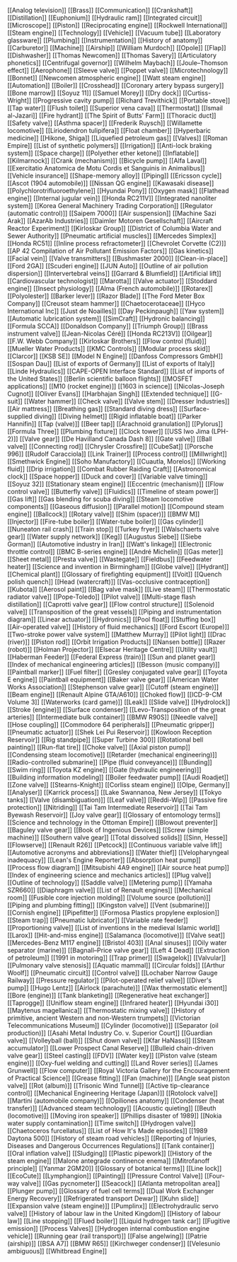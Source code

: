[[Analog television]]
[[Brass]]
[[Communication]]
[[Crankshaft]]
[[Distillation]]
[[Euphonium]]
[[Hydraulic ram]]
[[Integrated circuit]]
[[Microscope]]
[[Piston]]
[[Reciprocating engine]]
[[Rockwell International]]
[[Steam engine]]
[[Technology]]
[[Vehicle]]
[[Vacuum tube]]
[[Laboratory glassware]]
[[Plumbing]]
[[Instrumentation]]
[[History of anatomy]]
[[Carburetor]]
[[Machine]]
[[Airship]]
[[William Murdoch]]
[[Opole]]
[[Flap]]
[[Dishwasher]]
[[Thomas Newcomen]]
[[Thomas Savery]]
[[Articulatory phonetics]]
[[Centrifugal governor]]
[[Wilhelm Maybach]]
[[Joule–Thomson effect]]
[[Aerophone]]
[[Sleeve valve]]
[[Poppet valve]]
[[Microtechnology]]
[[Bonnet]]
[[Newcomen atmospheric engine]]
[[Watt steam engine]]
[[Automation]]
[[Boiler]]
[[Crosshead]]
[[Coronary artery bypass surgery]]
[[Bone marrow]]
[[Soyuz 11]]
[[Samuel Morey]]
[[Dry dock]]
[[Curtiss-Wright]]
[[Progressive cavity pump]]
[[Richard Trevithick]]
[[Portable stove]]
[[Tap water]]
[[Flush toilet]]
[[Superior vena cava]]
[[Thermostat]]
[[Ismail al-Jazari]]
[[Fire hydrant]]
[[The Spirit of Butts' Farm]]
[[Thoracic duct]]
[[Safety valve]]
[[Asthma spacer]]
[[Frederik Ruysch]]
[[Willamette locomotive]]
[[Liriodendron tulipifera]]
[[Float chamber]]
[[Hyperbaric medicine]]
[[Hikone, Shiga]]
[[Liquefied petroleum gas]]
[[Valves]]
[[Roman Empire]]
[[List of synthetic polymers]]
[[Irrigation]]
[[Anti-lock braking system]]
[[Space charge]]
[[Polyether ether ketone]]
[[Inflatable]]
[[Kilmarnock]]
[[Crank (mechanism)]]
[[Bicycle pump]]
[[Alfa Laval]]
[[Exercitatio Anatomica de Motu Cordis et Sanguinis in Animalibus]]
[[Vehicle insurance]]
[[Shape-memory alloy]]
[[Piping]]
[[Ericsson cycle]]
[[Ascot (1904 automobile)]]
[[Nissan QG engine]]
[[Kawasaki disease]]
[[Polychlorotrifluoroethylene]]
[[Hyundai Pony]]
[[Oxygen mask]]
[[Flathead engine]]
[[Internal jugular vein]]
[[Honda RC211V]]
[[Integrated nanoliter system]]
[[Korea General Machinery Trading Corporation]]
[[Regulator (automatic control)]]
[[Saipem 7000]]
[[Air suspension]]
[[Machine Sazi Arak]]
[[AzarAb Industries]]
[[Daimler Motoren Gesellschaft]]
[[Aircraft Reactor Experiment]]
[[Kirloskar Group]]
[[District of Columbia Water and Sewer Authority]]
[[Pneumatic artificial muscles]]
[[Mercedes Simplex]]
[[Honda RC51]]
[[Inline process refractometer]]
[[Chevrolet Corvette (C2)]]
[[AP 42 Compilation of Air Pollutant Emission Factors]]
[[Gas kinetics]]
[[Facial vein]]
[[Valve transmitters]]
[[Bushmaster 2000]]
[[Clean-in-place]]
[[Ford 2GA]]
[[Scuderi engine]]
[[JUN Auto]]
[[Outline of air pollution dispersion]]
[[Intervertebral veins]]
[[Garrard & Blumfield]]
[[Artificial lift]]
[[Cardiovascular technologist]]
[[Marotta]]
[[Valve actuator]]
[[Stoddard engine]]
[[Insect physiology]]
[[Alma (French automobile)]]
[[Rotarex]]
[[Polyolester]]
[[Barker lever]]
[[Razor Blade]]
[[The Ford Meter Box Company]]
[[Creusot steam hammer]]
[[Chaetocerotaceae]]
[[Hyco International Inc]]
[[Just de Noailles]]
[[Day Peckinpaugh]]
[[Yaw system]]
[[Automatic lubrication system]]
[[SimCraft]]
[[Hydronic balancing]]
[[Formula SCCA]]
[[Donaldson Company]]
[[Triumph Group]]
[[Brass instrument valve]]
[[Jean-Nicolas Céré]]
[[Honda RC213V]]
[[Oilgear]]
[[F.W. Webb Company]]
[[Kirloskar Brothers]]
[[Flow control (fluid)]]
[[Mueller Water Products]]
[[KMC Controls]]
[[Modular process skid]]
[[Clarcor]]
[[KSB SE]]
[[Model N Engine]]
[[Danfoss Compressors GmbH]]
[[Sospan Dau]]
[[List of exports of Germany]]
[[List of exports of Italy]]
[[Linde Hydraulics]]
[[CAPE-OPEN Interface Standard]]
[[List of imports of the United States]]
[[Berlin scientific balloon flights]]
[[MOSFET applications]]
[[M10 (rocket engine)]]
[[1603 in science]]
[[Nicolas-Joseph Cugnot]]
[[Oliver Evans]]
[[Harbhajan Singh]]
[[Extended technique]]
[[G-suit]]
[[Water hammer]]
[[Check valve]]
[[Valve stem]]
[[Dresser Industries]]
[[Air mattress]]
[[Breathing gas]]
[[Standard diving dress]]
[[Surface-supplied diving]]
[[Diving helmet]]
[[Rigid inflatable boat]]
[[Parker Hannifin]]
[[Tap (valve)]]
[[Beer tap]]
[[Arachnoid granulation]]
[[Pylorus]]
[[Formula Three]]
[[Plumbing fixture]]
[[Clock tower]]
[[USS Iwo Jima (LPH-2)]]
[[Valve gear]]
[[De Havilland Canada Dash 8]]
[[Gate valve]]
[[Ball valve]]
[[Connecting rod]]
[[Chrysler Crossfire]]
[[CubeSat]]
[[Porsche 996]]
[[Rudolf Caracciola]]
[[Link Trainer]]
[[Process control]]
[[Millwright]]
[[Smethwick Engine]]
[[Soho Manufactory]]
[[Cuautla, Morelos]]
[[Working fluid]]
[[Drip irrigation]]
[[Combat Rubber Raiding Craft]]
[[Astronomical clock]]
[[Space hopper]]
[[Duck and cover]]
[[Variable valve timing]]
[[Soyuz 32]]
[[Stationary steam engine]]
[[Eccentric (mechanism)]]
[[Flow control valve]]
[[Butterfly valve]]
[[Fluidics]]
[[Timeline of steam power]]
[[Gas lift]]
[[Gas blending for scuba diving]]
[[Steam locomotive components]]
[[Gaseous diffusion]]
[[Parallel motion]]
[[Compound steam engine]]
[[Ballcock]]
[[Rotary valve]]
[[Shim (spacer)]]
[[BMW M]]
[[Injector]]
[[Fire-tube boiler]]
[[Water-tube boiler]]
[[Gas cylinder]]
[[Nuneaton rail crash]]
[[Train stop]]
[[Turkey fryer]]
[[Walschaerts valve gear]]
[[Water supply network]]
[[Keg]]
[[Augustus Siebe]]
[[Siebe Gorman]]
[[Automotive industry in Iran]]
[[Watt's linkage]]
[[Electronic throttle control]]
[[BMC B-series engine]]
[[André Michelin]]
[[Gas meter]]
[[Sheet metal]]
[[Presta valve]]
[[Wastegate]]
[[Fieldbus]]
[[Feedwater heater]]
[[Science and invention in Birmingham]]
[[Globe valve]]
[[Hydrant]]
[[Chemical plant]]
[[Glossary of firefighting equipment]]
[[Voit]]
[[Quench polish quench]]
[[Head (watercraft)]]
[[Vas-occlusive contraception]]
[[Kubota]]
[[Aerosol paint]]
[[Bag valve mask]]
[[Live steam]]
[[Thermostatic radiator valve]]
[[Pope-Toledo]]
[[Pilot valve]]
[[Multi-stage flash distillation]]
[[Caprotti valve gear]]
[[Flow control structure]]
[[Solenoid valve]]
[[Transposition of the great vessels]]
[[Piping and instrumentation diagram]]
[[Linear actuator]]
[[Hydronics]]
[[Pool float]]
[[Stuffing box]]
[[Air-operated valve]]
[[History of fluid mechanics]]
[[Ford Escort (Europe)]]
[[Two-stroke power valve system]]
[[Matthew Murray]]
[[Pilot light]]
[[Drac (river)]]
[[Piston rod]]
[[Orbit Irrigation Products]]
[[Nansen bottle]]
[[Razer (robot)]]
[[Holman Projector]]
[[Elsecar Heritage Centre]]
[[Utility vault]]
[[Haberman Feeder]]
[[Federal Express (train)]]
[[Sun and planet gear]]
[[Index of mechanical engineering articles]]
[[Besson (music company)]]
[[Paintball marker]]
[[Fuel filter]]
[[Gresley conjugated valve gear]]
[[Toyota E engine]]
[[Paintball equipment]]
[[Baker valve gear]]
[[American Water Works Association]]
[[Stephenson valve gear]]
[[Cutoff (steam engine)]]
[[Beam engine]]
[[Renault Alpine GTA/A610]]
[[Choked flow]]
[[ICD-9-CM Volume 3]]
[[Waterworks (card game)]]
[[Leak]]
[[Slide valve]]
[[Hydrolock]]
[[Stroke (engine)]]
[[Surface condenser]]
[[Levo-Transposition of the great arteries]]
[[Intermediate bulk container]]
[[BMW R90S]]
[[Needle valve]]
[[Hose coupling]]
[[Commodore 64 peripherals]]
[[Pneumatic gripper]]
[[Pneumatic actuator]]
[[Shek Lei Pui Reservoir]]
[[Kowloon Reception Reservoir]]
[[Rig standpipe]]
[[Super Turbine 300]]
[[Rotational bell painting]]
[[Run-flat tire]]
[[Choke valve]]
[[Axial piston pump]]
[[Condensing steam locomotive]]
[[Retarder (mechanical engineering)]]
[[Radio-controlled submarine]]
[[Pipe (fluid conveyance)]]
[[Bunding]]
[[Swim ring]]
[[Toyota KZ engine]]
[[Gate (hydraulic engineering)]]
[[Building information modeling]]
[[Boiler feedwater pump]]
[[Audi Roadjet]]
[[Zone valve]]
[[Stearns-Knight]]
[[Corliss steam engine]]
[[Olpe, Germany]]
[[Analyser]]
[[Karrick process]]
[[Lake Swannanoa, New Jersey]]
[[Tokyo tanks]]
[[Valve (disambiguation)]]
[[Leaf valve]]
[[Reddi-Wip]]
[[Passive fire protection]]
[[Nitriding]]
[[Tai Tam Intermediate Reservoir]]
[[Tai Tam Byewash Reservoir]]
[[Joy valve gear]]
[[Glossary of entomology terms]]
[[Science and technology in the Ottoman Empire]]
[[Blowout preventer]]
[[Baguley valve gear]]
[[Book of Ingenious Devices]]
[[Screw (simple machine)]]
[[Southern valve gear]]
[[Total dissolved solids]]
[[Sinn, Hesse]]
[[Flowserve]]
[[Renault R26]]
[[Petcock]]
[[Continuous variable valve lift]]
[[Automotive acronyms and abbreviations]]
[[Water thief]]
[[Velopharyngeal inadequacy]]
[[Lean's Engine Reporter]]
[[Absorption heat pump]]
[[Process flow diagram]]
[[Mitsubishi 4A9 engine]]
[[Air source heat pump]]
[[Index of engineering science and mechanics articles]]
[[Plug valve]]
[[Outline of technology]]
[[Saddle valve]]
[[Metering pump]]
[[Yamaha SZR660]]
[[Diaphragm valve]]
[[List of Renault engines]]
[[Mechanical room]]
[[Fusible core injection molding]]
[[Volume source (pollution)]]
[[Piping and plumbing fitting]]
[[Kingston valve]]
[[Vent (submarine)]]
[[Cornish engine]]
[[Pipefitter]]
[[Formosa Plastics propylene explosion]]
[[Steam trap]]
[[Pneumatic lubricator]]
[[Variable rate feeder]]
[[Proportioning valve]]
[[List of inventions in the medieval Islamic world]]
[[Larox]]
[[Hit-and-miss engine]]
[[Salamanca (locomotive)]]
[[Valve seat]]
[[Mercedes-Benz M117 engine]]
[[Bristol 403]]
[[Anal sinuses]]
[[Oily water separator (marine)]]
[[Bagnall–Price valve gear]]
[[Left 4 Dead]]
[[Extraction of petroleum]]
[[1991 in motoring]]
[[Trap primer]]
[[Swagelok]]
[[Valvular]]
[[Pulmonary valve stenosis]]
[[Aquatic mammal]]
[[Circular folds]]
[[Arthur Woolf]]
[[Pneumatic circuit]]
[[Control valve]]
[[Lochaber Narrow Gauge Railway]]
[[Pressure regulator]]
[[Pilot-operated relief valve]]
[[Diver's pump]]
[[Hugo Lentz]]
[[Airlock (parachute)]]
[[Wax thermostatic element]]
[[Bore (engine)]]
[[Tank blanketing]]
[[Regenerative heat exchanger]]
[[Taprogge]]
[[Uniflow steam engine]]
[[Infrared heater]]
[[Hyundai i30]]
[[Maytenus magellanica]]
[[Thermostatic mixing valve]]
[[History of primitive, ancient Western and non-Western trumpets]]
[[Victorian Telecommunications Museum]]
[[Cylinder (locomotive)]]
[[Separator (oil production)]]
[[Asahi Metal Industry Co. v. Superior Court]]
[[Guardian valve]]
[[Volleyball (ball)]]
[[Shut down valve]]
[[Kfar HaNassi]]
[[Steam accumulator]]
[[Lower Prospect Canal Reserve]]
[[Bulleid chain-driven valve gear]]
[[Steel casting]]
[[FDV]]
[[Water key]]
[[Piston valve (steam engine)]]
[[Oxy-fuel welding and cutting]]
[[Land Rover series]]
[[James Grunwell]]
[[Flow computer]]
[[Royal Victoria Gallery for the Encouragement of Practical Science]]
[[Grease fitting]]
[[Fan (machine)]]
[[Angle seat piston valve]]
[[Rot (album)]]
[[Trisonic Wind Tunnel]]
[[Active tip-clearance control]]
[[Mechanical Engineering Heritage (Japan)]]
[[Rotolock valve]]
[[Martini (automobile company)]]
[[Opiliones anatomy]]
[[Condenser (heat transfer)]]
[[Advanced steam technology]]
[[Acoustic quieting]]
[[Beuth (locomotive)]]
[[Moving iron speaker]]
[[Phillips disaster of 1989]]
[[Nokia water supply contamination]]
[[Time switch]]
[[Hydrogen valve]]
[[Chaetoceros furcellatus]]
[[List of How It's Made episodes]]
[[1989 Daytona 500]]
[[History of steam road vehicles]]
[[Reporting of Injuries, Diseases and Dangerous Occurrences Regulations]]
[[Tank container]]
[[Oral inflation valve]]
[[Sludging]]
[[Plastic pipework]]
[[History of the steam engine]]
[[Malone antegrade continence enema]]
[[Mitrofanoff principle]]
[[Yanmar 2GM20]]
[[Glossary of botanical terms]]
[[Line lock]]
[[EcoCute]]
[[Lymphangion]]
[[Painting]]
[[Pressure Control Valve]]
[[Four-way valve]]
[[Gas pycnometer]]
[[Seacock]]
[[Atlanta metropolitan area]]
[[Plunger pump]]
[[Glossary of fuel cell terms]]
[[Dual Work Exchanger Energy Recovery]]
[[Refrigerated transport Dewar]]
[[Kuhn slide]]
[[Expansion valve (steam engine)]]
[[Pumplinx]]
[[Electrohydraulic servo valve]]
[[History of labour law in the United Kingdom]]
[[History of labour law]]
[[Line stopping]]
[[Flued boiler]]
[[Liquid hydrogen tank car]]
[[Fugitive emission]]
[[Process Valves]]
[[Hydrogen internal combustion engine vehicle]]
[[Running gear (rail transport)]]
[[False angelwing]]
[[Patrie (airship)]]
[[BSA A7]]
[[BMW R65]]
[[Kirchweger condenser]]
[[Velesunio ambiguous]]
[[Whitbread Engine]]
